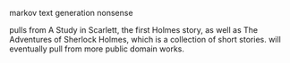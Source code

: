 markov text generation nonsense

pulls from A Study in Scarlett,
the first Holmes story,
as well as The Adventures of Sherlock Holmes,
which is a collection of short stories.
will eventually pull from more public domain works.
